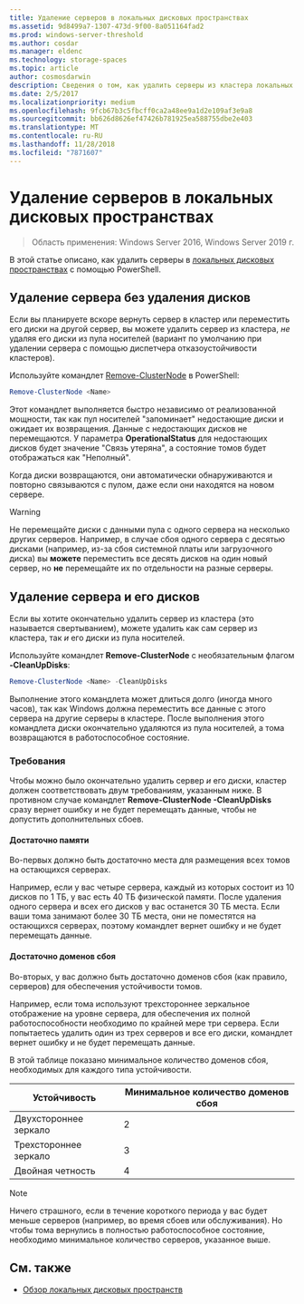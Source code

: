 ```yaml
---
title: Удаление серверов в локальных дисковых пространствах
ms.assetid: 9d8499a7-1307-473d-9f00-8a051164fad2
ms.prod: windows-server-threshold
ms.author: cosdar
ms.manager: eldenc
ms.technology: storage-spaces
ms.topic: article
author: cosmosdarwin
description: Сведения о том, как удалить серверы из кластера локальных дисковых пространств в Windows Server.
ms.date: 2/5/2017
ms.localizationpriority: medium
ms.openlocfilehash: 9fcb67b3c5fbcff0ca2a48ee9a1d2e109af3e9a8
ms.sourcegitcommit: bb626d8626ef47426b781925ea588755dbe2e403
ms.translationtype: MT
ms.contentlocale: ru-RU
ms.lasthandoff: 11/28/2018
ms.locfileid: "7871607"
---
```

# Удаление серверов в локальных дисковых пространствах

>Область применения: Windows Server 2016, Windows Server 2019 г.

В этой статье описано, как удалить серверы в [локальных дисковых пространствах](storage-spaces-direct-overview.md) с помощью PowerShell.

## Удаление сервера без удаления дисков

Если вы планируете вскоре вернуть сервер в кластер или переместить его диски на другой сервер, вы можете удалить сервер из кластера, *не* удаляя его диски из пула носителей (вариант по умолчанию при удалении сервера с помощью диспетчера отказоустойчивости кластеров).

Используйте командлет [Remove-ClusterNode](https://technet.microsoft.com/library/hh847251.aspx) в PowerShell:

```PowerShell
Remove-ClusterNode <Name>
```

Этот командлет выполняется быстро независимо от реализованной мощности, так как пул носителей "запоминает" недостающие диски и ожидает их возвращения. Данные с недостающих дисков не перемещаются. У параметра **OperationalStatus** для недостающих дисков будет значение "Связь утеряна", а состояние томов будет отображаться как "Неполный".

Когда диски возвращаются, они автоматически обнаруживаются и повторно связываются с пулом, даже если они находятся на новом сервере.

   >[!WARNING]
   > Не перемещайте диски с данными пула с одного сервера на несколько других серверов. Например, в случае сбоя одного сервера с десятью дисками (например, из-за сбоя системной платы или загрузочного диска) вы **можете** переместить все десять дисков на один новый сервер, но **не** перемещайте их по отдельности на разные серверы.

## Удаление сервера и его дисков

Если вы хотите окончательно удалить сервер из кластера (это называется свертыванием), можете удалить как сам сервер из кластера, так *и* его диски из пула носителей.

Используйте командлет **Remove-ClusterNode** с необязательным флагом **-CleanUpDisks**:

```PowerShell
Remove-ClusterNode <Name> -CleanUpDisks
```

Выполнение этого командлета может длиться долго (иногда много часов), так как Windows должна переместить все данные с этого сервера на другие серверы в кластере. После выполнения этого командлета диски окончательно удаляются из пула носителей, а тома возвращаются в работоспособное состояние.

### Требования

Чтобы можно было окончательно удалить сервер *и* его диски, кластер должен соответствовать двум требованиям, указанным ниже. В противном случае командлет **Remove-ClusterNode -CleanUpDisks** сразу вернет ошибку и не будет перемещать данные, чтобы не допустить дополнительных сбоев.

#### Достаточно памяти

Во-первых должно быть достаточно места для размещения всех томов на остающихся серверах.

Например, если у вас четыре сервера, каждый из которых состоит из 10 дисков по 1 ТБ, у вас есть 40 ТБ физической памяти. После удаления одного сервера и всех его дисков у вас останется 30 ТБ места. Если ваши тома занимают более 30 ТБ места, они не поместятся на остающихся серверах, поэтому командлет вернет ошибку и не будет перемещать данные.

#### Достаточно доменов сбоя

Во-вторых, у вас должно быть достаточно доменов сбоя (как правило, серверов) для обеспечения устойчивости томов.

Например, если тома используют трехстороннее зеркальное отображение на уровне сервера, для обеспечения их полной работоспособности необходимо по крайней мере три сервера. Если попытаетесь удалить один из трех серверов и все его диски, командлет вернет ошибку и не будет перемещать данные.

В этой таблице показано минимальное количество доменов сбоя, необходимых для каждого типа устойчивости.

|    Устойчивость          |    Минимальное количество доменов сбоя   |
|------------------------|-------------------------------------|
|    Двухстороннее зеркало      |    2                                |
|    Трехстороннее зеркало    |    3                                |
|    Двойная четность         |    4                                |

   >[!NOTE]
   > Ничего страшного, если в течение короткого периода у вас будет меньше серверов (например, во время сбоев или обслуживания). Но чтобы тома вернулись в полностью работоспособное состояние, необходимо минимальное количество серверов, указанное выше.

## См. также

- [Обзор локальных дисковых пространств](storage-spaces-direct-overview.md)
